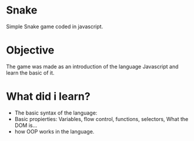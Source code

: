 # Snake
Simple Snake game coded in javascript.

# Objective
The game was made as an introduction of the language Javascript and learn the basic of it.

# What did i learn?
 * The basic syntax of the language:
 * Basic propierties: Variables, flow control, functions, selectors, What the DOM is...
 * how OOP works in the language.
  
 

 
